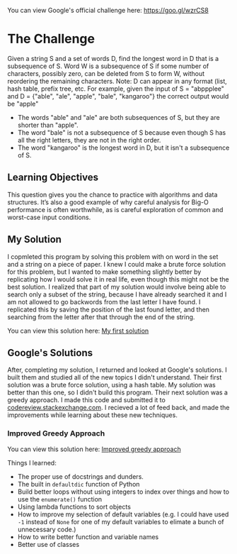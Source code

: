 You can view Google's official challenge here: https://goo.gl/wzrCS8

# The Challenge

Given a string S and a set of words D, find the longest word in D that is a subsequence of S.
Word W is a subsequence of S if some number of characters, possibly zero, can be deleted from S to form W, without reordering the remaining characters.
Note: D can appear in any format (list, hash table, prefix tree, etc.
For example, given the input of S = "abppplee" and D = {"able", "ale", "apple", "bale", "kangaroo"} the correct output would be "apple"
- The words "able" and "ale" are both subsequences of S, but they are shorter than "apple".
- The word "bale" is not a subsequence of S because even though S has all the right letters, they are not in the right order.
- The word "kangaroo" is the longest word in D, but it isn't a subsequence of S.

## Learning Objectives
This question gives you the chance to practice with algorithms and data structures. It’s also a good example of why careful analysis for Big-O performance is often worthwhile, as is careful exploration of common and worst-case input conditions.

## My Solution
I copmleted this program by solving this problem with on word in the set and a string on a piece of paper.  I knew I could make a brute force solution for this problem, but I wanted to make something slightly better by replicating how I would solve it in real life, even though this might not be the best solution.  I realized that part of my solution would involve being able to search only a subset of the string, because I have already searched it and I am not allowed to go backwords from the last letter I have found. I replicated this by saving the position of the last found letter, and then searching from the letter after that through the end of the string.

You can view this solution here: <a href="./first_solution.py">My first solution</a>

## Google's Solutions
After, completing my solution, I returned and looked at Google's solutions.  I built them and studied all of the new topics I didn't understand.  Their first solution was a brute force solution, using a hash table.  My solution was better than this one, so I didn't build this program.  Their next solution was a greedy approach.  I made this code and submitted it to <a href="https://codereview.stackexchange.com/">codereview.stackexchange.com</a>.  I recieved a lot of feed back, and made the improvements while learning about these new techniques.

### Improved Greedy Approach
You can view this solution here: <a href="./improved_greedy_approach.py">Improved greedy approach</a>

Things I learned:
- The proper use of docstrings and dunders.
- The built in `defaultdic` function of Python
- Build better loops without using integers to index over things and how to use the `enumerate()` function
- Using lambda functions to sort objects
- How to improve my selection of default variables (e.g. I could have used `-1` instead of `None` for one of my default variables to elimate a bunch of unnecessary code.)
- How to write better function and variable names
- Better use of classes
